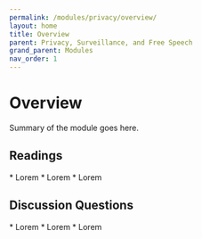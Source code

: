 ```yaml
---
permalink: /modules/privacy/overview/
layout: home
title: Overview
parent: Privacy, Surveillance, and Free Speech
grand_parent: Modules
nav_order: 1
---
```


# Overview
Summary of the module goes here.

<h2 class="text-delta">Readings</h2>
* Lorem
* Lorem
* Lorem

<h2 class="text-delta">Discussion Questions</h2>
* Lorem
* Lorem
* Lorem

